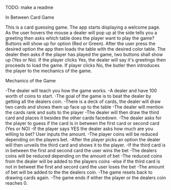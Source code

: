 TODO: make a readme




In Between Card Game

This is a card guessing game. The app starts displaying a welcome page. As the user hovers the mouse a dealer will pop up at the side tells you a greeting then asks which table does the player want to play the game? Buttons will show up for option (Red or Green). After the user press the desired option the app then loads the table with the desired color table. The dealer then asks if the player has played the game, two buttons shall show up (Yes or No). If the player clicks Yes, the dealer will say it's greetings then proceeds to load the game. If player clicks No, the butler then introduces the player to the mechanics of the game.


Mechanics of the Game

-The dealer will teach you how the game works.
-A dealer and have 100 worth of coins to start.
-The goal of the game is to beat the dealer by getting all the dealers coin.
-There is a deck of cards, the dealer will draw two cards and shows them up face up to the table
-The dealer will mention the cards rank and suits to the player
-The dealer will then draw the third card and places it besides the other cards facedown.
-The dealer asks for the player to guess if the card is in between the first card or second card (Yes or NO)
  -If the player says YES the dealer asks how much are you willing to bet? User inputs the amount.
  -The player coins will be reduced depending on the players bet.
-After the player picks an option the dealer will then unveils the third card and shows it to the player.
-If the third card is in between the first and second card the user wins the bet
  -The dealers coins will be reduced depending on the amount of bet
  -The reduced coins from the dealer will be added to the players coins
-else if the third card is not in betweet the first and secord card the user loses the bet
  -The amount of bet will be added to the the dealers coin.
-The game resets back to drawing cards again.
-The game ends if either the player or the dealers coin reaches 0.



